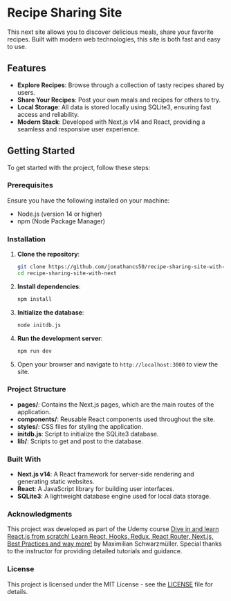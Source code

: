 # Recipe Sharing Site

This next site allows you to discover delicious meals, share your favorite recipes. Built with modern web technologies, this site is both fast and easy to use.

## Features

- **Explore Recipes**: Browse through a collection of tasty recipes shared by users.
- **Share Your Recipes**: Post your own meals and recipes for others to try.
- **Local Storage**: All data is stored locally using SQLite3, ensuring fast access and reliability.
- **Modern Stack**: Developed with Next.js v14 and React, providing a seamless and responsive user experience.

## Getting Started

To get started with the project, follow these steps:

### Prerequisites

Ensure you have the following installed on your machine:

- Node.js (version 14 or higher)
- npm (Node Package Manager)

### Installation

1. **Clone the repository**:
   ```bash
   git clone https://github.com/jonathancs50/recipe-sharing-site-with-next.git
   cd recipe-sharing-site-with-next
   ```

2. **Install dependencies**:
   ```bash
   npm install
   ```

3. **Initialize the database**:
   ```bash
   node initdb.js
   ```

4. **Run the development server**:
   ```bash
   npm run dev
   ```

5. Open your browser and navigate to `http://localhost:3000` to view the site.

### Project Structure

- **pages/**: Contains the Next.js pages, which are the main routes of the application.
- **components/**: Reusable React components used throughout the site.
- **styles/**: CSS files for styling the application.
- **initdb.js**: Script to initialize the SQLite3 database.
- **lib/**: Scripts to get and post to the database.

### Built With

- **Next.js v14**: A React framework for server-side rendering and generating static websites.
- **React**: A JavaScript library for building user interfaces.
- **SQLite3**: A lightweight database engine used for local data storage.

### Acknowledgments

This project was developed as part of the Udemy course [Dive in and learn React.js from scratch! Learn React, Hooks, Redux, React Router, Next.js, Best Practices and way more!](https://www.udemy.com/course/react-the-complete-guide-incl-redux/) by Maximilian Schwarzmüller. Special thanks to the instructor for providing detailed tutorials and guidance.

### License

This project is licensed under the MIT License - see the [LICENSE](LICENSE) file for details.
```
